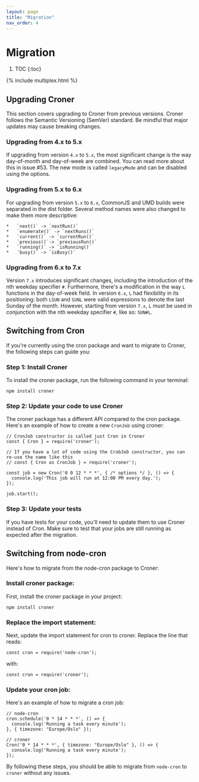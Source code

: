 ```yaml
---
layout: page
title: "Migration"
nav_order: 4
---
```


# Migration

1. TOC
{:toc}

{% include multiplex.html %}

## Upgrading Croner

This section covers upgrading to Croner from previous versions. Croner follows the Semantic Versioning (SemVer) standard. Be mindful that major updates may cause breaking changes.

### Upgrading from 4.x to 5.x

If upgrading from version `4.x` to `5.x`, the most significant change is the way day-of-month and day-of-week are combined. You can read more about this in issue #53. The new mode is called `legacyMode` and can be disabled using the options.

### Upgrading from 5.x to 6.x

For upgrading from version `5.x` to `6.x`, CommonJS and UMD builds were separated in the dist folder. Several method names were also changed to make them more descriptive:

    *   `next()` -> `nextRun()`
    *   `enumerate()` -> `nextRuns()`
    *   `current()` -> `currentRun()`
    *   `previous()`-> `previousRun()`
    *   `running()` -> `isRunning()`
    *   `busy()` -> `isBusy()`

### Upgrading from 6.x to 7.x

Version `7.x` introduces significant changes, including the introduction of the nth weekday specifier `#`. Furthermore, there's a modification in the way `L` functions in the day-of-week field. In version `6.x`, `L` had flexibility in its positioning: both `LSUN` and `SUNL` were valid expressions to denote the last Sunday of the month. However, starting from version `7.x`, `L` must be used in conjunction with the nth weekday specifier `#`, like so: `SUN#L`.

## Switching from Cron

If you're currently using the cron package and want to migrate to Croner, the following steps can guide you:

### Step 1: Install Croner

To install the croner package, run the following command in your terminal:

    npm install croner

### Step 2: Update your code to use Croner

The croner package has a different API compared to the cron package. Here's an example of how to create a new `CronJob` using croner:

    // CronJob constructor is called just Cron in Croner
    const { Cron } = require('croner');

    // If you have a lot of code using the CrobJob constructor, you can re-use the name like this
    // const { Cron as CronJob } = require('croner');

    const job = new Cron('0 0 12 * * *', { /* options */ }, () => {
      console.log('This job will run at 12:00 PM every day.');
    });

    job.start();

### Step 3: Update your tests

If you have tests for your code, you'll need to update them to use Croner instead of Cron. Make sure to test that your jobs are still running as expected after the migration.

## Switching from node-cron

Here's how to migrate from the node-cron package to Croner:

### Install croner package:

First, install the croner package in your project:

    npm install croner

### Replace the import statement:

Next, update the import statement for cron to croner. Replace the line that reads:

    const cron = require('node-cron');

with:

    const cron = require('croner');

### Update your cron job:

Here's an example of how to migrate a cron job:

    // node-cron
    cron.schedule('0 * 14 * * *', () => {
      console.log('Running a task every minute');
    }, { timezone: "Europe/Oslo" });

    // croner
    Cron('0 * 14 * * *', { timezone: "Europe/Oslo" }, () => {
      console.log('Running a task every minute');
    });

By following these steps, you should be able to migrate from `node-cron` to `croner` without any issues.
